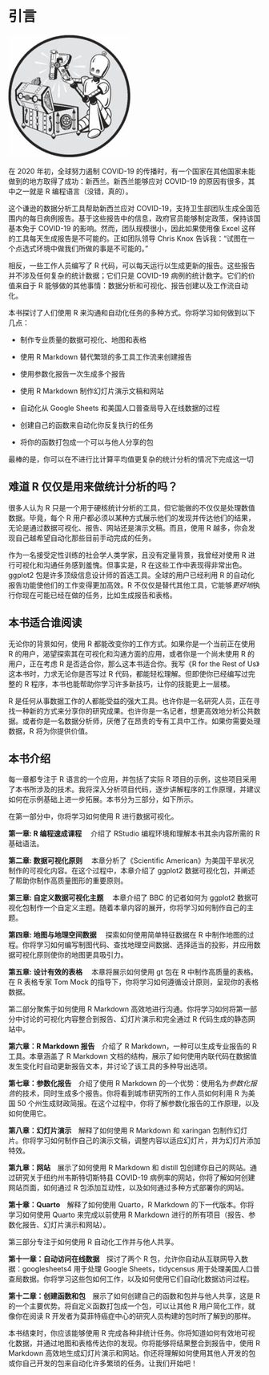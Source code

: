 <hgroup>

# 引言

</hgroup>

![](img/chapter.jpg)

在 2020 年初，全球努力遏制 COVID-19 的传播时，有一个国家在其他国家未能做到的地方取得了成功：新西兰。新西兰能够应对 COVID-19 的原因有很多，其中之一就是 R 编程语言（没错，真的）。

这个谦逊的数据分析工具帮助新西兰应对 COVID-19，支持卫生部团队生成全国范围内的每日病例报告。基于这些报告中的信息，政府官员能够制定政策，保持该国基本免于 COVID-19 的影响。然而，团队规模很小，因此如果使用像 Excel 这样的工具每天生成报告是不可能的。正如团队领导 Chris Knox 告诉我：“试图在一个点选式环境中做我们所做的事是不可能的。”

相反，一些工作人员编写了 R 代码，可以每天运行以生成更新的报告。这些报告并不涉及任何复杂的统计数据；它们只是 COVID-19 病例的统计数字。它们的价值来自于 R 能够做的其他事情：数据分析和可视化、报告创建以及工作流自动化。

本书探讨了人们使用 R 来沟通和自动化任务的多种方式。你将学习如何做到以下几点：

+   制作专业质量的数据可视化、地图和表格

+   使用 R Markdown 替代繁琐的多工具工作流来创建报告

+   使用参数化报告一次生成多个报告

+   使用 R Markdown 制作幻灯片演示文稿和网站

+   自动化从 Google Sheets 和美国人口普查局导入在线数据的过程

+   创建自己的函数来自动化你反复执行的任务

+   将你的函数打包成一个可以与他人分享的包

最棒的是，你可以在不进行比计算平均值更复杂的统计分析的情况下完成这一切

## 难道 R 仅仅是用来做统计分析的吗？

很多人认为 R 只是一个用于硬核统计分析的工具，但它能做的不仅仅是处理数值数据。毕竟，每个 R 用户都必须以某种方式展示他们的发现并传达他们的结果，无论是通过数据可视化、报告、网站还是演示文稿。而且，使用 R 越多，你会发现自己越希望自动化那些目前手动完成的任务。

作为一名接受定性训练的社会学人类学家，且没有定量背景，我曾经对使用 R 进行可视化和沟通任务感到羞愧。但事实是，R 在这些工作中表现得非常出色。ggplot2 包是许多顶级信息设计师的首选工具。全球的用户已经利用 R 的自动化报告功能使他们的工作变得更加高效。R 不仅仅是替代其他工具，它能够*更好地*执行你现在可能已经在做的任务，比如生成报告和表格。

## 本书适合谁阅读

无论你的背景如何，使用 R 都能改变你的工作方式。如果你是一个当前正在使用 R 的用户，渴望探索其在可视化和沟通方面的应用，或者你是一个尚未使用 R 的用户，正在考虑 R 是否适合你，那么这本书适合你。我写《R for the Rest of Us》这本书时，力求无论你是否写过 R 代码，都能轻松理解。但即使你已经编写过完整的 R 程序，本书也能帮助你学习许多新技巧，让你的技能更上一层楼。

R 是任何从事数据工作的人都能受益的强大工具。也许你是一名研究人员，正在寻找一种新的方式来分享你的研究成果。也许你是一名记者，想更高效地分析公共数据。或者你是一名数据分析师，厌倦了在昂贵的专有工具中工作。如果你需要处理数据，R 将为你提供价值。

## 本书介绍

每一章都专注于 R 语言的一个应用，并包括了实际 R 项目的示例，这些项目采用了本书所涉及的技术。我将深入分析项目代码，逐步讲解程序的工作原理，并建议如何在示例基础上进一步拓展。本书分为三部分，如下所示。

在第一部分中，你将学习如何使用 R 进行数据可视化。

**第一章: R 编程速成课程**  介绍了 RStudio 编程环境和理解本书其余内容所需的 R 基础语法。

**第二章: 数据可视化原则**  本章分析了《Scientific American》为美国干旱状况制作的可视化内容。在这个过程中，本章介绍了 ggplot2 数据可视化包，并阐述了帮助你制作高质量图形的重要原则。

**第三章: 自定义数据可视化主题**  本章介绍了 BBC 的记者如何为 ggplot2 数据可视化包制作一个自定义主题。随着本章内容的展开，你将学习如何制作自己的主题。

**第四章: 地图与地理空间数据**  探索如何使用简单特征数据在 R 中制作地图的过程。你将学习如何编写制图代码、查找地理空间数据、选择适当的投影，并应用数据可视化原则使你的地图更具吸引力。

**第五章: 设计有效的表格**  本章将展示如何使用 gt 包在 R 中制作高质量的表格。在 R 表格专家 Tom Mock 的指导下，你将学习如何遵循设计原则，呈现你的表格数据。

第二部分聚焦于如何使用 R Markdown 高效地进行沟通。你将学习如何将第一部分中讨论的可视化内容整合到报告、幻灯片演示和完全通过 R 代码生成的静态网站中。

**第六章：R Markdown 报告** 介绍了 R Markdown，一种可以生成专业报告的 R 工具。本章涵盖了 R Markdown 文档的结构，展示了如何使用内联代码在数据值发生变化时自动更新报告文本，并讨论了该工具的多种导出选项。

**第七章：参数化报告** 介绍了使用 R Markdown 的一个优势：使用名为*参数化报告*的技术，同时生成多个报告。你将看到城市研究所的工作人员如何利用 R 为美国 50 个州生成财政简报。在这个过程中，你将了解参数化报告的工作原理，以及如何使用它。

**第八章：幻灯片演示** 解释了如何使用 R Markdown 和 xaringan 包制作幻灯片。你将学习如何制作自己的演示文稿，调整内容以适应幻灯片，并为幻灯片添加特效。

**第九章：网站** 展示了如何使用 R Markdown 和 distill 包创建你自己的网站。通过研究关于纽约州韦斯特切斯特县 COVID-19 病例率的网站，你将了解如何创建网站页面，如何通过 R 包添加互动性，以及如何通过多种方式部署你的网站。

**第十章：Quarto** 解释了如何使用 Quarto，R Markdown 的下一代版本。你将学习如何使用 Quarto 来完成以前使用 R Markdown 进行的所有项目（报告、参数化报告、幻灯片演示和网站）。

第三部分专注于如何使用 R 自动化工作并与他人共享。

**第十一章：自动访问在线数据** 探讨了两个 R 包，允许你自动从互联网导入数据：googlesheets4 用于处理 Google Sheets，tidycensus 用于处理美国人口普查局数据。你将学习这些包如何工作，以及如何使用它们自动化数据访问过程。

**第十二章：创建函数和包** 展示了如何创建自己的函数和包并与他人共享，这是 R 的一个主要优势。将自定义函数打包成一个包，可以让其他 R 用户简化工作，就像你在阅读 R 开发者为莫菲特癌症中心的研究人员构建的包时所了解到的那样。

本书结束时，你应该能够使用 R 完成各种非统计任务。你将知道如何有效地可视化数据，并通过地图和表格传达你的发现。你将能够将结果整合到报告中，使用 R Markdown 高效地生成幻灯片演示和网站。你还将理解如何使用其他人开发的包或你自己开发的包来自动化许多繁琐的任务。让我们开始吧！
